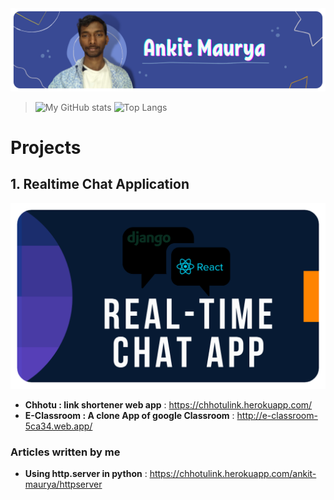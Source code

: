 <meta property="og:image" content="ankit-top.png" />
<img src="ankit-top.png"/>

> ![My GitHub stats](https://github-readme-stats.vercel.app/api?username=maurya-ankit&show_icons=true&theme=radical)
![Top Langs](https://github-readme-stats.vercel.app/api/top-langs/?username=maurya-ankit&layout=compact&theme=radical)


# Projects
## 1. Realtime Chat Application
[![Realtime](realtime.png)](https://github.com/maurya-ankit/realtime-chat)


 - **Chhotu : link shortener web app** : https://chhotulink.herokuapp.com/ 
 - **E-Classroom : A clone App of google Classroom** : http://e-classroom-5ca34.web.app/

### Articles written by me
- **Using http.server in python** : https://chhotulink.herokuapp.com/ankit-maurya/httpserver

